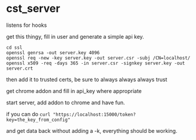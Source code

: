 # cst_server
listens for hooks

get this thingy, fill in user and generate a simple api key.

```shell
cd ssl
openssl genrsa -out server.key 4096
openssl req -new -key server.key -out server.csr -subj /CN=localhost/
openssl x509 -req -days 365 -in server.csr -signkey server.key -out server.crt
```

then add it to trusted certs, be sure to always always always trust

get chrome addon and fill in api_key where appropriate

start server, add addon to chrome and have fun.


if you can do `curl "https://localhost:15000/token?key=the_key_from_config"`

and get data back without adding a -k, everything should be working.
